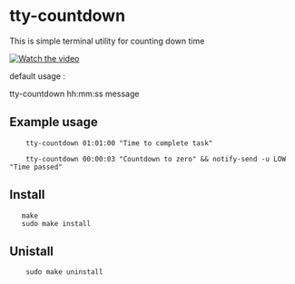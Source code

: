 
# tty-countdown

This is simple terminal utility for counting down time 

[![Watch the video](https://img.youtube.com/vi/_5tFXJQIzi4/0.jpg)](https://www.youtube.com/watch?v=l1UOGJfLphM)

default usage :

tty-countdown hh:mm:ss message

## Example usage

```
    tty-countdown 01:01:00 "Time to complete task" 

    tty-countdown 00:00:03 "Countdown to zero" && notify-send -u LOW "Time passed"

```
## Install 

```
   make
   sudo make install
```

## Unistall

```
    sudo make uninstall
```
